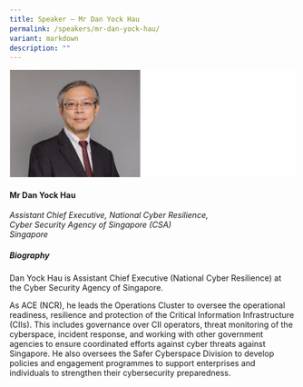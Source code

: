 ```yaml
---
title: Speaker – Mr Dan Yock Hau
permalink: /speakers/mr-dan-yock-hau/
variant: markdown
description: ""
---
```

![](/images/2025%20speakers/Dan_Yock_Hau.png)
#### **Mr Dan Yock Hau**

*Assistant Chief Executive, National Cyber Resilience, <br>Cyber Security Agency of Singapore (CSA)<br>Singapore*

##### **Biography**
Dan Yock Hau is Assistant Chief Executive (National Cyber Resilience) at the Cyber Security Agency of Singapore. 

As ACE (NCR), he leads the Operations Cluster to oversee the operational readiness, resilience and protection of the Critical Information Infrastructure (CIIs). This includes governance over CII operators, threat monitoring of the cyberspace, incident response, and working with other government agencies to ensure coordinated efforts against cyber threats against Singapore. He also oversees the Safer Cyberspace Division to develop policies and engagement programmes to support enterprises and individuals to strengthen their cybersecurity preparedness.